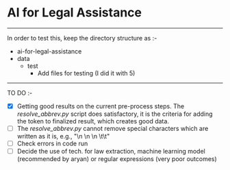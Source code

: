 # AI for Legal Assistance
___

In order to test this, keep the directory structure as :-
* ai-for-legal-assistance
* data
	* test
		* Add files for testing (I did it with 5)

___

TO DO :-
- [x] Getting good results on the current pre-process steps. The *resolve_abbrev.py* script does satisfactory, it is the criteria for adding the token to finalized result, which creates good data.
- [ ] The *resolve_abbrev.py* cannot remove special characters which are written as it is, e.g., "\n \n \n \t\t"
- [ ] Check errors in code run
- [ ] Decide the use of tech. for law extraction, machine learning model (recommended by aryan) or regular expressions (very poor outcomes)